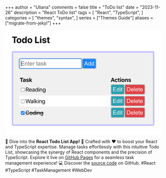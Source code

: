 +++
author = "Uliana"
comments = false 
title = "ToDo list"
date = "2023-11-26"
description = "React ToDo list"
tags = [
    "React",
    "TypeScript",
]
categories = [
    "themes",
    "syntax",
]
series = ["Themes Guide"]
aliases = ["migrate-from-jekyl"]
+++

![React Tic-Tac-Toe Game!](https://github.com/uliananeu/react-todo-app/blob/main/images/react-todo-app.png?raw=true)

🚀 Dive into the **React Todo List App!** 📝 Crafted with ❤️ to boost your React and TypeScript expertise. Manage tasks effortlessly with this intuitive Todo List, showcasing the synergy of React components and the precision of TypeScript. Explore it live on [GitHub Pages](https://uliananeu.github.io/react-todo-app/) for a seamless task management experience! 💻 Discover the [source code](https://github.com/uliananeu/react-todo-app) on GitHub. #React #TypeScript #TaskManagement #WebDev
